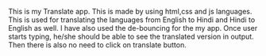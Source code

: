 This is my Translate app.
This is made by using html,css and js languages.
This is used for translating the languages from English to Hindi and Hindi to English as well.
I have also used the de-bouncing for the my app.
Once user starts typing, he/she should be able to see the translated version in output.
Then there is also no need to click on translate button.
